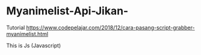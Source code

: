 # Myanimelist-Api-Jikan-

Tutorial
https://www.codepelajar.com/2018/12/cara-pasang-script-grabber-myanimelist.html

This is Js (Javascript)
